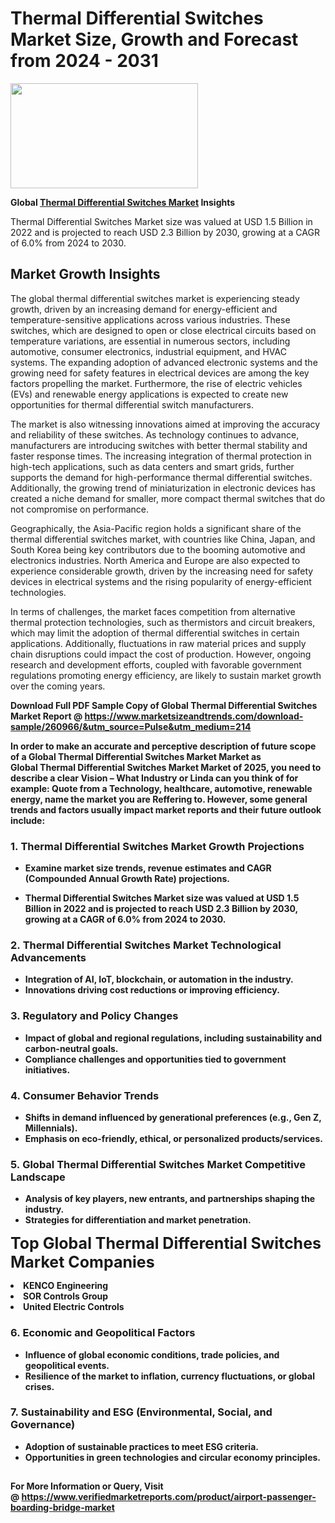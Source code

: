 <H1>Thermal Differential Switches Market Size, Growth and Forecast from 2024 - 2031</H1><img class="aligncenter size-medium wp-image-584254" src="https://thirdeyenews.in/wp-content/uploads/2024/09/Global-Market-Research-300x168.jpeg" alt="" width="300" height="168" /><p><strong>Global&nbsp;<a href="https://www.marketsizeandtrends.com/download-sample/260966/&amp;utm_source=Pulse&amp;utm_medium=214">Thermal Differential Switches Market</a> Insights</strong></p><p>Thermal Differential Switches Market size was valued at USD 1.5 Billion in 2022 and is projected to reach USD 2.3 Billion by 2030, growing at a CAGR of 6.0% from 2024 to 2030.</p><p><h2>Market Growth Insights</h2> <p>The global thermal differential switches market is experiencing steady growth, driven by an increasing demand for energy-efficient and temperature-sensitive applications across various industries. These switches, which are designed to open or close electrical circuits based on temperature variations, are essential in numerous sectors, including automotive, consumer electronics, industrial equipment, and HVAC systems. The expanding adoption of advanced electronic systems and the growing need for safety features in electrical devices are among the key factors propelling the market. Furthermore, the rise of electric vehicles (EVs) and renewable energy applications is expected to create new opportunities for thermal differential switch manufacturers.</p> <p><strong></strong></p> <p>The market is also witnessing innovations aimed at improving the accuracy and reliability of these switches. As technology continues to advance, manufacturers are introducing switches with better thermal stability and faster response times. The increasing integration of thermal protection in high-tech applications, such as data centers and smart grids, further supports the demand for high-performance thermal differential switches. Additionally, the growing trend of miniaturization in electronic devices has created a niche demand for smaller, more compact thermal switches that do not compromise on performance.</p> <p>Geographically, the Asia-Pacific region holds a significant share of the thermal differential switches market, with countries like China, Japan, and South Korea being key contributors due to the booming automotive and electronics industries. North America and Europe are also expected to experience considerable growth, driven by the increasing need for safety devices in electrical systems and the rising popularity of energy-efficient technologies.</p> <p>In terms of challenges, the market faces competition from alternative thermal protection technologies, such as thermistors and circuit breakers, which may limit the adoption of thermal differential switches in certain applications. Additionally, fluctuations in raw material prices and supply chain disruptions could impact the cost of production. However, ongoing research and development efforts, coupled with favorable government regulations promoting energy efficiency, are likely to sustain market growth over the coming years.</p> <p><strong></p><p><span class=""><strong>Download Full PDF Sample Copy of Global Thermal Differential Switches Market Report</strong> @ <a href="https://www.marketsizeandtrends.com/download-sample/260966/&amp;utm_source=Pulse&amp;utm_medium=214" target="_blank">https://www.marketsizeandtrends.com/download-sample/260966/&amp;utm_source=Pulse&amp;utm_medium=214</a></span></p><p>In order to make an accurate and perceptive description of future scope of a Global&nbsp;Thermal Differential Switches Market Market as Global&nbsp;Thermal Differential Switches Market Market of 2025, you need to describe a clear Vision &ndash; What Industry or Linda can you think of for example: Quote from a Technology, healthcare, automotive, renewable energy, name the market you are Reffering to. However, some general trends and factors usually impact market reports and their future outlook include:</p><h3>1.&nbsp;<strong>Thermal Differential Switches Market Growth Projections</strong></h3><ul><li>Examine market size trends, revenue estimates and CAGR (Compounded Annual Growth Rate) projections.</li><li><p>Thermal Differential Switches Market size was valued at USD 1.5 Billion in 2022 and is projected to reach USD 2.3 Billion by 2030, growing at a CAGR of 6.0% from 2024 to 2030.</p></li></ul><h3>2.&nbsp;<strong>Thermal Differential Switches Market Technological Advancements</strong></h3><ul><li>Integration of AI, IoT, blockchain, or automation in the industry.</li><li>Innovations driving cost reductions or improving efficiency.</li></ul><h3>3.&nbsp;<strong>Regulatory and Policy Changes</strong></h3><ul><li>Impact of global and regional regulations, including sustainability and carbon-neutral goals.</li><li>Compliance challenges and opportunities tied to government initiatives.</li></ul><h3>4.&nbsp;<strong>Consumer Behavior Trends</strong></h3><ul><li>Shifts in demand influenced by generational preferences (e.g., Gen Z, Millennials).</li><li>Emphasis on eco-friendly, ethical, or personalized products/services.</li></ul><h3>5.&nbsp;<strong>Global Thermal Differential Switches Market Competitive Landscape</strong></h3><ul><li>Analysis of key players, new entrants, and partnerships shaping the industry.</li><li>Strategies for differentiation and market penetration.</li></ul><p data-pm-slice="1 1 []"><span style="color: inherit; font-family: inherit; font-size: 25px;">Top Global Thermal Differential Switches Market Companies</span></p><div class="" data-test-id=""><p><li>KENCO Engineering</li><li> SOR Controls Group</li><li> United Electric Controls</li></p></div><h3>6.&nbsp;<strong>Economic and Geopolitical Factors</strong></h3><ul><li>Influence of global economic conditions, trade policies, and geopolitical events.</li><li>Resilience of the market to inflation, currency fluctuations, or global crises.</li></ul><h3>7.&nbsp;<strong>Sustainability and ESG (Environmental, Social, and Governance)</strong></h3><ul><li>Adoption of sustainable practices to meet ESG criteria.</li><li>Opportunities in green technologies and circular economy principles.</li></ul><h2><strong style="font-size: 14px;">For More Information or Query, Visit @&nbsp;</strong><a style="background-color: #ffffff; font-size: 14px;" href="https://www.marketsizeandtrends.com/report/thermal-differential-switches-market/" target="_blank">https://www.verifiedmarketreports.com/product/airport-passenger-boarding-bridge-market</a></h2>
